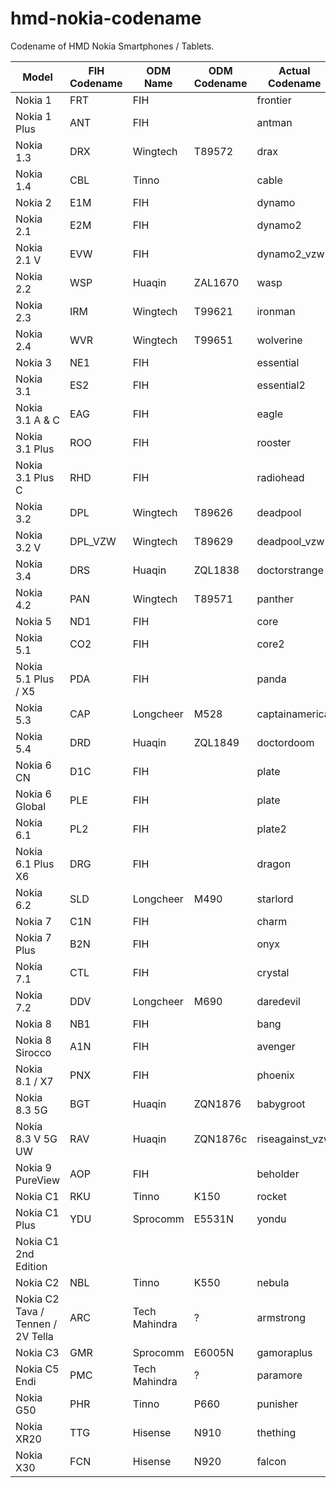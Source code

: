 # hmd-nokia-codename
Codename of HMD Nokia Smartphones / Tablets.

| Model                             | FIH Codename | ODM Name      | ODM Codename | Actual Codename | Security Version |
|-----------------------------------|--------------|---------------|--------------|-----------------|------------------|
| Nokia 1                           | FRT          | FIH           |              | frontier        | 4                |
| Nokia 1 Plus                      | ANT          | FIH           |              | antman          | 8                |
| Nokia 1.3                         | DRX          | Wingtech      | T89572       | drax            | 101              |
| Nokia 1.4                         | CBL          | Tinno         |              | cable           | 104              |
| Nokia 2                           | E1M          | FIH           |              | dynamo          | 4                |
| Nokia 2.1                         | E2M          | FIH           |              | dynamo2         | 4                |
| Nokia 2.1 V                       | EVW          | FIH           |              | dynamo2_vzw     | 8                |
| Nokia 2.2                         | WSP          | Huaqin        | ZAL1670      | wasp            | 102              |
| Nokia 2.3                         | IRM          | Wingtech      | T99621       | ironman         | 101              |
| Nokia 2.4                         | WVR          | Wingtech      | T99651       | wolverine       | 101              |
| Nokia 3                           | NE1          | FIH           |              | essential       | 4                |
| Nokia 3.1                         | ES2          | FIH           |              | essential2      | 4                |
| Nokia 3.1 A & C                   | EAG          | FIH           |              | eagle           | 8                |
| Nokia 3.1 Plus                    | ROO          | FIH           |              | rooster         | 8                |
| Nokia 3.1 Plus C                  | RHD          | FIH           |              | radiohead       | 8                |
| Nokia 3.2                         | DPL          | Wingtech      | T89626       | deadpool        | 101              |
| Nokia 3.2 V                       | DPL_VZW      | Wingtech      | T89629       | deadpool_vzw    | 3                |
| Nokia 3.4                         | DRS          | Huaqin        | ZQL1838      | doctorstrange   | 102              |
| Nokia 4.2                         | PAN          | Wingtech      | T89571       | panther         | 101              |
| Nokia 5                           | ND1          | FIH           |              | core            | 4                |
| Nokia 5.1                         | CO2          | FIH           |              | core2           | 4                |
| Nokia 5.1 Plus / X5               | PDA          | FIH           |              | panda           | 4                |
| Nokia 5.3                         | CAP          | Longcheer     | M528         | captainamerica  | 103              |
| Nokia 5.4                         | DRD          | Huaqin        | ZQL1849      | doctordoom      | 102              |
| Nokia 6 CN                        | D1C          | FIH           |              | plate           | 4                |
| Nokia 6 Global                    | PLE          | FIH           |              | plate           | 4                |
| Nokia 6.1                         | PL2          | FIH           |              | plate2          | 4                |
| Nokia 6.1 Plus X6                 | DRG          | FIH           |              | dragon          | 4                |
| Nokia 6.2                         | SLD          | Longcheer     | M490         | starlord        | 103              |
| Nokia 7                           | C1N          | FIH           |              | charm           | 4                |
| Nokia 7 Plus                      | B2N          | FIH           |              | onyx            | 4                |
| Nokia 7.1                         | CTL          | FIH           |              | crystal         | 4                |
| Nokia 7.2                         | DDV          | Longcheer     | M690         | daredevil       | 103              |
| Nokia 8                           | NB1          | FIH           |              | bang            | 4                |
| Nokia 8 Sirocco                   | A1N          | FIH           |              | avenger         | 4                |
| Nokia 8.1 / X7                    | PNX          | FIH           |              | phoenix         | 8                |
| Nokia 8.3 5G                      | BGT          | Huaqin        | ZQN1876      | babygroot       | 102              |
| Nokia 8.3 V 5G UW                 | RAV          | Huaqin        | ZQN1876c     | riseagainst_vzw | 3                |
| Nokia 9 PureView                  | AOP          | FIH           |              | beholder        | 8                |
| Nokia C1                          | RKU          | Tinno         | K150         | rocket          | 2                |
| Nokia C1 Plus                     | YDU          | Sprocomm      | E5531N       | yondu           | 105              |
| Nokia C1 2nd Edition              |              |               |              |                 |                  |
| Nokia C2                          | NBL          | Tinno         | K550         | nebula          | 2                |
| Nokia C2 Tava / Tennen / 2V Tella | ARC          | Tech Mahindra | ?            | armstrong       | 3                |
| Nokia C3                          | GMR          | Sprocomm      | E6005N       | gamoraplus      | 105              |
| Nokia C5 Endi                     | PMC          | Tech Mahindra | ?            | paramore        | 3                |
| Nokia G50                         | PHR          | Tinno         | P660         | punisher        | 105              |
| Nokia XR20                        | TTG          | Hisense       | N910         | thething        | 110              |
| Nokia X30                         | FCN          | Hisense       | N920         | falcon          | 110              |
